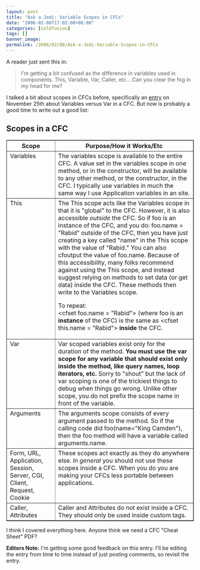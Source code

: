 ```yaml
---
layout: post
title: "Ask a Jedi: Variable Scopes in CFCs"
date: "2006-02-08T17:02:00+06:00"
categories: [coldfusion]
tags: []
banner_image: 
permalink: /2006/02/08/Ask-a-Jedi-Variable-Scopes-in-CFCs
---
```


A reader just sent this in:

<blockquote>
I'm getting a bit confused as the difference in variables used in components.  This, Variable, Var, Caller, etc....Can you clear the fog in my head for me?
</blockquote>

I talked a bit about scopes in CFCs before, specifically an <a href="http://ray.camdenfamily.com/index.cfm/2005/11/25/Ask-a-Jedi-Variables-versus-Var-in-a-CFC">entry</a> on November 25th about Variables versus Var in a CFC. But now is probably a good time to write out a good list:

<h2>Scopes in a CFC</h2>

<table border="1">
<tr>
<th>Scope</th>
<th>Purpose/How it Works/Etc</th>
</tr>
<tr valign="top">
<td>Variables</td>
<td>The variables scope is available to the entire CFC. A value set in the variables scope in one method, or in the constructor, will be available to any other method, or the constructor, in the CFC. I typically use variables in much the same way I use Application variables in an site.</td>
</tr>
<tr valign="top">
<td>This</td>
<td>The This scope acts like the Variables scope in that it is "global" to the CFC. However, it is also accessible <i>outside</i> the CFC. So if foo is an instance of the CFC, and you do: foo.name = "Rabid" outside of the CFC, then you have just creating a key called "name" in the This scope with the value of "Rabid." You can also cfoutput the value of foo.name. Because of this accessibility, many folks recommend against using the This scope, and instead suggest relying on methods to set data (or get data) inside the CFC. These methods then write to the Variables scope.

To repeat:<br>
&lt;cfset foo.name = "Rabid"&gt; (where foo is an <b>instance</b> of the CFC) is the same as &lt;cfset this.name = "Rabid"&gt; <b>inside</b> the CFC.
</td>
</tr>
<tr valign="top">
<td>Var</td>
<td>Var scoped variables exist only for the duration of the method. <b>You must use the var scope for any variable that should exist only inside the method, like query names, loop iterators, etc.</b> Sorry to "shout" but the lack of var scoping is one of the trickiest things to debug when things go wrong. Unlike other scope, you do not prefix the scope name in front of the variable.</td>
</tr>
<tr valign="top">
<td>Arguments</td>
<td>The arguments scope consists of every argument passed to the method. So if the calling code did foo(name="King Camden"), then the foo method will have a variable called arguments.name.</td>
</tr>
<tr valign="top">
<td>Form, URL, Application, Session, Server, CGI, Client, Request, Cookie</td>
<td>These scopes act exactly as they do anywhere else. <i>In general</i> you should not use these scopes inside a CFC. When you do you are making your CFCs less portable between applications.</td>
</tr>
<tr valign="top">
<td>Caller, Attributes</td>
<td>Caller and Attributes do not exist inside a CFC. They should only be used inside custom tags.</td>
</tr>
</table>

I think I covered everything here. Anyone think we need a CFC "Cheat Sheet" PDF?

<b>Editors Note:</b> I'm getting some good feedback on this entry. I'll be editing the entry from time to time instead of just posting comments, so revisit the entry.